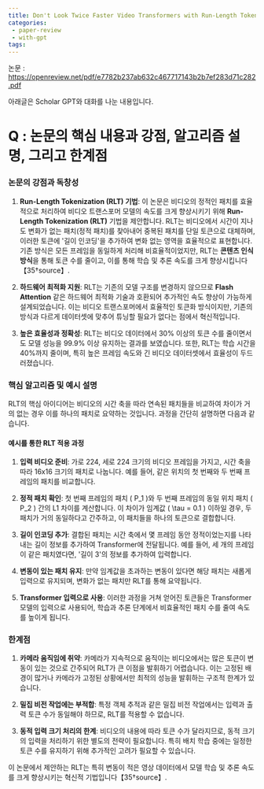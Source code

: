 ```yaml
---
title: Don't Look Twice Faster Video Transformers with Run-Length Tokenization
categories:
 - paper-review
 - with-gpt
tags:
---
```



논문 : https://openreview.net/pdf/e7782b237ab632c467717143b2b7ef283d71c282.pdf


아래글은 Scholar GPT와 대화를 나눈 내용입니다.

# Q : 논문의 핵심 내용과 강점, 알고리즘 설명, 그리고 한계점

### 논문의 강점과 독창성

1. **Run-Length Tokenization (RLT) 기법**: 이 논문은 비디오의 정적인 패치를 효율적으로 처리하여 비디오 트랜스포머 모델의 속도를 크게 향상시키기 위해 **Run-Length Tokenization (RLT)** 기법을 제안합니다. RLT는 비디오에서 시간이 지나도 변화가 없는 패치(정적 패치)를 찾아내어 중복된 패치를 단일 토큰으로 대체하며, 이러한 토큰에 '길이 인코딩'을 추가하여 변화 없는 영역을 효율적으로 표현합니다. 기존 방식은 모든 프레임을 동일하게 처리해 비효율적이었지만, RLT는 **콘텐츠 인식 방식**을 통해 토큰 수를 줄이고, 이를 통해 학습 및 추론 속도를 크게 향상시킵니다【35†source】.

2. **하드웨어 최적화 지원**: RLT는 기존의 모델 구조를 변경하지 않으므로 **Flash Attention** 같은 하드웨어 최적화 기술과 호환되어 추가적인 속도 향상이 가능하게 설계되었습니다. 이는 비디오 트랜스포머에서 효율적인 토큰화 방식이지만, 기존의 방식과 다르게 데이터셋에 맞추어 튜닝할 필요가 없다는 점에서 혁신적입니다.

3. **높은 효율성과 정확성**: RLT는 비디오 데이터에서 30% 이상의 토큰 수를 줄이면서도 모델 성능을 99.9% 이상 유지하는 결과를 보였습니다. 또한, RLT는 학습 시간을 40%까지 줄이며, 특히 높은 프레임 속도와 긴 비디오 데이터셋에서 효율성이 두드러졌습니다.

### 핵심 알고리즘 및 예시 설명

RLT의 핵심 아이디어는 비디오의 시간 축을 따라 연속된 패치들을 비교하여 차이가 거의 없는 경우 이를 하나의 패치로 요약하는 것입니다. 과정을 간단히 설명하면 다음과 같습니다.

#### 예시를 통한 RLT 적용 과정

1. **입력 비디오 준비**: 가로 224, 세로 224 크기의 비디오 프레임을 가지고, 시간 축을 따라 16x16 크기의 패치로 나눕니다. 예를 들어, 같은 위치의 첫 번째와 두 번째 프레임의 패치를 비교합니다.

2. **정적 패치 확인**: 첫 번째 프레임의 패치 \( P_1 \)와 두 번째 프레임의 동일 위치 패치 \( P_2 \) 간의 L1 차이를 계산합니다. 이 차이가 임계값 \( \tau = 0.1 \) 이하일 경우, 두 패치가 거의 동일하다고 간주하고, 이 패치들을 하나의 토큰으로 결합합니다.

3. **길이 인코딩 추가**: 결합된 패치는 시간 축에서 몇 프레임 동안 정적이었는지를 나타내는 길이 정보를 추가하여 Transformer에 전달됩니다. 예를 들어, 세 개의 프레임이 같은 패치였다면, '길이 3'의 정보를 추가하여 입력합니다.

4. **변동이 있는 패치 유지**: 만약 임계값을 초과하는 변동이 있다면 해당 패치는 새롭게 입력으로 유지되며, 변화가 없는 패치만 RLT를 통해 요약됩니다.

5. **Transformer 입력으로 사용**: 이러한 과정을 거쳐 얻어진 토큰들은 Transformer 모델의 입력으로 사용되어, 학습과 추론 단계에서 비효율적인 패치 수를 줄여 속도를 높이게 됩니다.

### 한계점

1. **카메라 움직임에 취약**: 카메라가 지속적으로 움직이는 비디오에서는 많은 토큰이 변동이 있는 것으로 간주되어 RLT가 큰 이점을 발휘하기 어렵습니다. 이는 고정된 배경이 많거나 카메라가 고정된 상황에서만 최적의 성능을 발휘하는 구조적 한계가 있습니다.

2. **밀집 비전 작업에는 부적합**: 특정 객체 추적과 같은 밀집 비전 작업에서는 입력과 출력 토큰 수가 동일해야 하므로, RLT를 적용할 수 없습니다.

3. **동적 입력 크기 처리의 한계**: 비디오의 내용에 따라 토큰 수가 달라지므로, 동적 크기의 입력을 처리하기 위한 별도의 전략이 필요합니다. 특히 배치 학습 중에는 일정한 토큰 수를 유지하기 위해 추가적인 고려가 필요할 수 있습니다.

이 논문에서 제안하는 RLT는 특히 변동이 적은 영상 데이터에서 모델 학습 및 추론 속도를 크게 향상시키는 혁신적 기법입니다【35†source】.